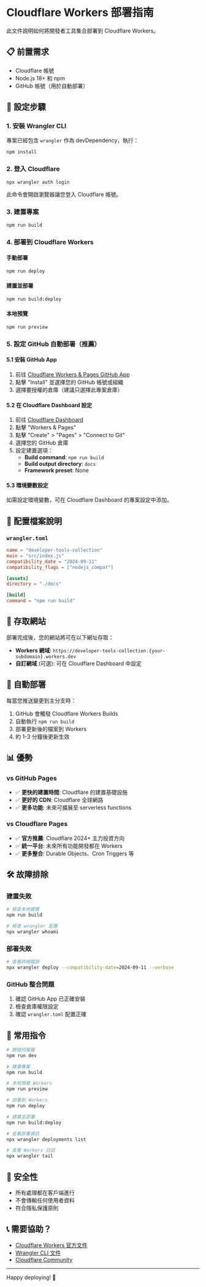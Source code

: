 # Cloudflare Workers 部署指南

此文件說明如何將開發者工具集合部署到 Cloudflare Workers。

## 📋 前置需求

- Cloudflare 帳號
- Node.js 18+ 和 npm
- GitHub 帳號（用於自動部署）

## 🚀 設定步驟

### 1. 安裝 Wrangler CLI

專案已經包含 `wrangler` 作為 devDependency，執行：

```bash
npm install
```

### 2. 登入 Cloudflare

```bash
npx wrangler auth login
```

此命令會開啟瀏覽器讓您登入 Cloudflare 帳號。

### 3. 建置專案

```bash
npm run build
```

### 4. 部署到 Cloudflare Workers

#### 手動部署
```bash
npm run deploy
```

#### 建置並部署
```bash
npm run build:deploy
```

#### 本地預覽
```bash
npm run preview
```

### 5. 設定 GitHub 自動部署（推薦）

#### 5.1 安裝 GitHub App

1. 前往 [Cloudflare Workers & Pages GitHub App](https://github.com/apps/cloudflare-workers-and-pages)
2. 點擊 "Install" 並選擇您的 GitHub 帳號或組織
3. 選擇要授權的倉庫（建議只選擇此專案倉庫）

#### 5.2 在 Cloudflare Dashboard 設定

1. 前往 [Cloudflare Dashboard](https://dash.cloudflare.com/)
2. 點擊 "Workers & Pages"
3. 點擊 "Create" > "Pages" > "Connect to Git"
4. 選擇您的 GitHub 倉庫
5. 設定建置選項：
   - **Build command**: `npm run build`
   - **Build output directory**: `docs`
   - **Framework preset**: None

#### 5.3 環境變數設定

如需設定環境變數，可在 Cloudflare Dashboard 的專案設定中添加。

## 📁 配置檔案說明

### `wrangler.toml`
```toml
name = "developer-tools-collection"
main = "src/index.js"
compatibility_date = "2024-09-11"
compatibility_flags = ["nodejs_compat"]

[assets]
directory = "./docs"

[build]
command = "npm run build"
```

## 🔗 存取網站

部署完成後，您的網站將可在以下網址存取：

- **Workers 網域**: `https://developer-tools-collection.{your-subdomain}.workers.dev`
- **自訂網域** (可選): 可在 Cloudflare Dashboard 中設定

## 🔄 自動部署

每當您推送變更到主分支時：

1. GitHub 會觸發 Cloudflare Workers Builds
2. 自動執行 `npm run build`
3. 部署更新後的檔案到 Workers
4. 約 1-3 分鐘後更新生效

## 📊 優勢

### vs GitHub Pages
- ✅ **更快的建置時間**: Cloudflare 的建置基礎設施
- ✅ **更好的 CDN**: Cloudflare 全球網路
- ✅ **更多功能**: 未來可擴展至 serverless functions

### vs Cloudflare Pages
- ✅ **官方推薦**: Cloudflare 2024+ 主力投資方向
- ✅ **統一平台**: 未來所有功能開發都在 Workers
- ✅ **更多整合**: Durable Objects、Cron Triggers 等

## 🛠️ 故障排除

### 建置失敗
```bash
# 檢查本地建置
npm run build

# 檢查 wrangler 配置
npx wrangler whoami
```

### 部署失敗
```bash
# 查看詳細錯誤
npx wrangler deploy --compatibility-date=2024-09-11 --verbose
```

### GitHub 整合問題
1. 確認 GitHub App 已正確安裝
2. 檢查倉庫權限設定
3. 確認 `wrangler.toml` 配置正確

## 📝 常用指令

```bash
# 開發伺服器
npm run dev

# 建置專案
npm run build

# 本地預覽 Workers
npm run preview

# 部署到 Workers
npm run deploy

# 建置並部署
npm run build:deploy

# 查看部署資訊
npx wrangler deployments list

# 查看 Workers 日誌
npx wrangler tail
```

## 🔐 安全性

- 所有處理都在客戶端進行
- 不會傳輸任何使用者資料
- 符合隱私保護原則

## 📞 需要協助？

- [Cloudflare Workers 官方文件](https://developers.cloudflare.com/workers/)
- [Wrangler CLI 文件](https://developers.cloudflare.com/workers/wrangler/)
- [Cloudflare Community](https://community.cloudflare.com/)

---

Happy deploying! 🚀
